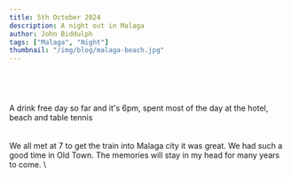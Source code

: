 ```yaml
---
title: 5th October 2024
description: A night out in Malaga
author: John Biddulph
tags: ["Malaga", "Night"]
thumbnail: "/img/blog/malaga-beach.jpg"
---
```


<!-- ::callout
---
icon: https://api.iconify.design/mdi:brain.svg
---
_This_ can be rich text with [MarkDown]{.font-bold.bg-yellow-300.px-2.text-yellow-900}! 
:: -->

# 
\
&nbsp;
\
A drink free day so far and it's 6pm, spent most of the day at the hotel, beach and table tennis
\
\
&nbsp;
\
We all met at 7 to get the train into Malaga city it was great. We had such a good time in Old Town. The memories will stay in my head for many years to come.
\